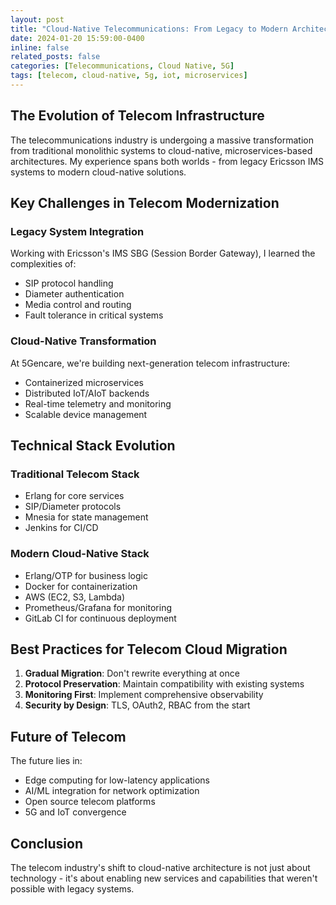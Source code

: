 ```yaml
---
layout: post
title: "Cloud-Native Telecommunications: From Legacy to Modern Architecture"
date: 2024-01-20 15:59:00-0400
inline: false
related_posts: false
categories: [Telecommunications, Cloud Native, 5G]
tags: [telecom, cloud-native, 5g, iot, microservices]
---
```


## The Evolution of Telecom Infrastructure

The telecommunications industry is undergoing a massive transformation from traditional monolithic systems to cloud-native, microservices-based architectures. My experience spans both worlds - from legacy Ericsson IMS systems to modern cloud-native solutions.

## Key Challenges in Telecom Modernization

### Legacy System Integration
Working with Ericsson's IMS SBG (Session Border Gateway), I learned the complexities of:
- SIP protocol handling
- Diameter authentication
- Media control and routing
- Fault tolerance in critical systems

### Cloud-Native Transformation
At 5Gencare, we're building next-generation telecom infrastructure:
- Containerized microservices
- Distributed IoT/AIoT backends
- Real-time telemetry and monitoring
- Scalable device management

## Technical Stack Evolution

### Traditional Telecom Stack
- Erlang for core services
- SIP/Diameter protocols
- Mnesia for state management
- Jenkins for CI/CD

### Modern Cloud-Native Stack
- Erlang/OTP for business logic
- Docker for containerization
- AWS (EC2, S3, Lambda)
- Prometheus/Grafana for monitoring
- GitLab CI for continuous deployment

## Best Practices for Telecom Cloud Migration

1. **Gradual Migration**: Don't rewrite everything at once
2. **Protocol Preservation**: Maintain compatibility with existing systems
3. **Monitoring First**: Implement comprehensive observability
4. **Security by Design**: TLS, OAuth2, RBAC from the start

## Future of Telecom

The future lies in:
- Edge computing for low-latency applications
- AI/ML integration for network optimization
- Open source telecom platforms
- 5G and IoT convergence

## Conclusion

The telecom industry's shift to cloud-native architecture is not just about technology - it's about enabling new services and capabilities that weren't possible with legacy systems. 